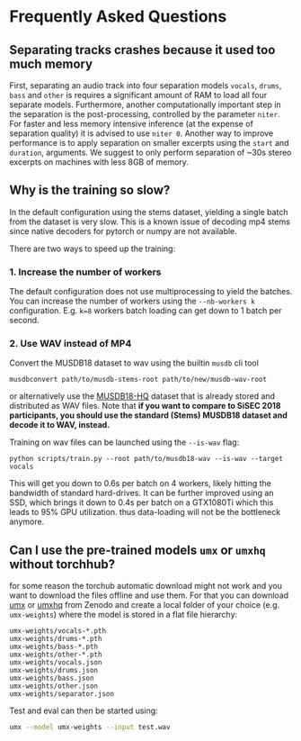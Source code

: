 # Frequently Asked Questions

## Separating tracks crashes because it used too much memory

First, separating an audio track into four separation models `vocals`, `drums`, `bass` and `other` is requires a significant amount of RAM to load all four separate models.
Furthermore, another computationally important step in the separation is the post-processing, controlled by the parameter `niter`. 
For faster and less memory intensive inference (at the expense of separation quality) it is advised to use `niter 0`.
Another way to improve performance is to apply separation on smaller excerpts using the `start` and `duration`, arguments. We suggest to only perform separation of ~30s stereo excerpts on machines with less 8GB of memory.

## Why is the training so slow?

In the default configuration using the stems dataset, yielding a single batch from the dataset is very slow. This is a known issue of decoding mp4 stems since native decoders for pytorch or numpy are not available.

There are two ways to speed up the training:

### 1. Increase the number of workers

The default configuration does not use multiprocessing to yield the batches. You can increase the number of workers using the `--nb-workers k` configuration. E.g. `k=8` workers batch loading can get down to 1 batch per second.

### 2. Use WAV instead of MP4

Convert the MUSDB18 dataset to wav using the builtin `musdb` cli tool

```
musdbconvert path/to/musdb-stems-root path/to/new/musdb-wav-root
```

or alternatively use the [MUSDB18-HQ](https://zenodo.org/record/3338373) dataset that is already stored and distributed as WAV files. Note that __if you want to compare to SiSEC 2018 participants, you should use the standard (Stems) MUSDB18 dataset and decode it to WAV, instead.__

Training on wav files can be launched using the `--is-wav` flag:

```
python scripts/train.py --root path/to/musdb18-wav --is-wav --target vocals
```

This will get you down to 0.6s per batch on 4 workers, likely hitting the bandwidth of standard hard-drives. It can be further improved using an SSD, which brings it down to 0.4s per batch on a GTX1080Ti which this leads to 95% GPU utilization. thus data-loading will not be the bottleneck anymore.

## Can I use the pre-trained models `umx` or `umxhq` without torchhub?

for some reason the torchub automatic download might not work and you want to download the files offline and use them. For that you can download [umx](https://zenodo.org/record/3340804) or [umxhq](https://zenodo.org/record/3267291) from Zenodo and create a local folder of your choice (e.g. `umx-weights`) where the model is stored in a flat file hierarchy:

```
umx-weights/vocals-*.pth
umx-weights/drums-*.pth
umx-weights/bass-*.pth
umx-weights/other-*.pth
umx-weights/vocals.json
umx-weights/drums.json
umx-weights/bass.json
umx-weights/other.json
umx-weights/separator.json
```

Test and eval can then be started using:

```bash
umx --model umx-weights --input test.wav
```
